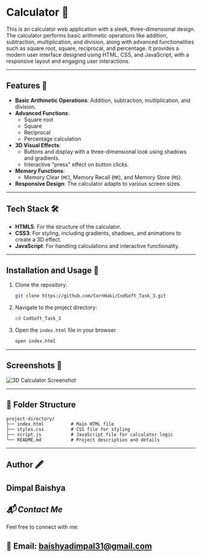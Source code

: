 # **Calculator 🚀**

This is an calculator web application with a sleek, three-dimensional design. The calculator performs basic arithmetic operations like addition, subtraction, multiplication, and division, along with advanced functionalities such as square root, square, reciprocal, and percentage. It provides a modern user interface designed using HTML, CSS, and JavaScript, with a responsive layout and engaging user interactions.

---

## **Features 🌟**

- **Basic Arithmetic Operations**: Addition, subtraction, multiplication, and division.
- **Advanced Functions**: 
  - Square root
  - Square
  - Reciprocal
  - Percentage calculation
- **3D Visual Effects**: 
  - Buttons and display with a three-dimensional look using shadows and gradients.
  - Interactive "press" effect on button clicks.
- **Memory Functions**: 
  - Memory Clear (`MC`), Memory Recall (`MR`), and Memory Store (`MS`).
- **Responsive Design**: The calculator adapts to various screen sizes.

---

## **Tech Stack 🛠️**

- **HTML5**: For the structure of the calculator.
- **CSS3**: For styling, including gradients, shadows, and animations to create a 3D effect.
- **JavaScript**: For handling calculations and interactive functionality.

---

## Installation and Usage 🚀

1. Clone the repository:
   ```bash
   git clone https://github.com/CornHaki/CodSoft_Task_3.git
2. Navigate to the project directory:
   ```bash
   cd CodSoft_Task_3
3. Open the ```index.html``` file in your browser.
   ```bash
   open index.html

 ---

## Screenshots 📸
![3D Calculator Screenshot](assets/image1.png)

---

## **📂 Folder Structure**

```plaintext
project-directory/
├── index.html          # Main HTML file
├── styles.css          # CSS file for styling
├── script.js           # JavaScript file for calculator logic
└── README.md           # Project description and details
```
---
## Author 🖋️
Dimpal Baishya
---

## *📬 Contact Me*
Feel free to connect with me:

📧 Email: baishyadimpal31@gmail.com
---
